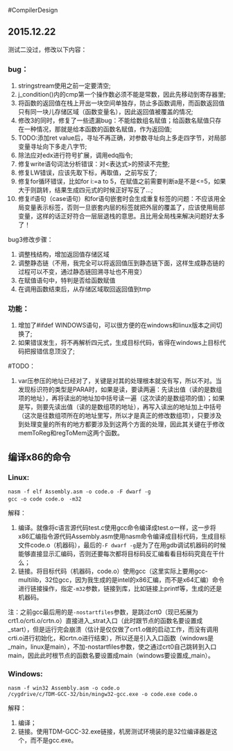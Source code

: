 #CompilerDesign

## 2015.12.22
测试二没过，修改以下内容：
### bug：
1. stringstream使用之前一定要清空;
2. j_condition()内的cmp第一个操作数必须不能是常数，因此先移动到寄存器里;
3. 将函数的返回值在栈上开出一块空间单独存，防止多函数调用，而函数返回值只有同一块儿存储区域（函数变量名），因此返回值被覆盖的情况;
4. 修改3的同时，修复了一些遗漏bug：不能给数组名赋值；给函数名赋值只存在一种情况，那就是给本函数的函数名赋值，作为返回值;
5. TODO:添加ret value后，寻址不再正确，对参数寻址向上多走四字节，对局部变量寻址向下多走八字节;
6. 除法应对edx进行符号扩展，调用edq指令;
7. 修复write语句词法分析错误：对<表达式>的预读不完整;
8. 修复LW错误，应该先取下标，再取值，之前写反了;
9. 修复for循环错误，比如for i:=a to 5，在赋值之前需要判断a是不是<=5，如果大于则跳转，结果生成四元式的时候正好写反了...;
11. 修复if语句（case语句）和for语句嵌套时会生成重复标签的问题：不应该用全局变量表示标签，否则一旦嵌套内层的标签就把外层的覆盖了，应该使用局部变量，这样的话正好符合一层层退栈的意思。且比用全局栈来解决问题好太多了！

bug3修改步骤：
1. 调整栈结构，增加返回值存储区域
2. 调整静态链（不用，我完全可以将返回值压到静态链下面，这样生成静态链的过程可以不变，通过静态链回溯寻址也不用变）
3. 在赋值语句中，特判是否给函数赋值
4. 在调用函数结束后，从存储区域取回返回值到tmp

### 功能：
1. 增加了#ifdef WINDOWS语句，可以很方便的在windows和linux版本之间切换了;
2. 如果错误发生，将不再解析四元式，生成目标代码，省得在windows上目标代码把报错信息顶没了;


#TODO：
1. var压参压的地址已经对了，关键是对其的处理根本就没有写，所以不对。当发现标识符的类型是PARA时，如果是读，要读两遍：先读出值（读的是数组项的地址），再将读出的地址加中括号读一遍（这次读的是数组项的值）；如果是写，则要先读出值（读的是数组项的地址），再写入读出的地址加上中括号（这次是往数组项所在的地址里写，所以才是真正的修改数组项），只要涉及到处理变量的所有的地方都要涉及到这两个方面的处理，因此其关键在于修改memToReg和regToMem这两个函数。


## 编译x86的命令
### Linux:
```
nasm -f elf Assembly.asm -o code.o -F dwarf -g
gcc -o code code.o　-m32
```
解释：
1. 编译。就像将c语言源代码test.c使用gcc命令编译成test.o一样，这一步将x86汇编指令源代码Assembly.asm使用nasm命令编译成目标代码，生成目标文件code.o（机器码），最后的`-F dwarf -g`是为了在用gdb调试机器码的时候能够直接显示汇编码，否则还要每次都将目标码反汇编看看目标码究竟在干什么；
2. 链接。将目标代码（机器码，code.o）使用gcc（这里实际上要用gcc-multilib，32位gcc，因为我生成的是intel的x86汇编，而不是x64汇编）命令进行链接操作，指定`-m32`参数，链接到库，比如链接上printf等，生成的还是机器码。

注：之前gcc最后用的是`-nostartfiles`参数，是跳过crt0（现已拓展为crt1.o/crti.o/crtn.o）直接进入_strat入口（此时跟节点的函数名要设置成_start），但是运行完会崩溃（估计是仅仅做了crt1.o做的启动工作，而没有调用crti.o进行初始化，和crtn.o进行结束），所以还是引入入口函数（windows是_main，linux是main），不加-nostartfiles参数，使之通过crt0自己跳转到入口main，因此此时根节点的函数名要设置成main（windows要设置成_main）。

### Windows:
```
nasm -f win32 Assembly.asm -o code.o
/cygdrive/c/TDM-GCC-32/bin/mingw32-gcc.exe -o code.exe code.o
```
解释：
1. 编译；
2. 链接。使用TDM-GCC-32.exe链接，机房测试环境装的是32位编译器是这个，而不是gcc.exe。

